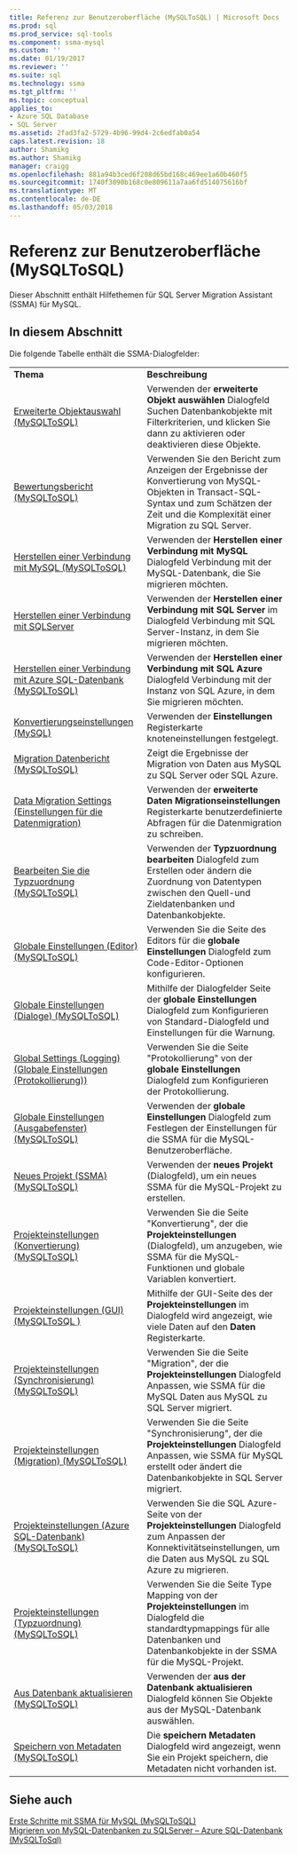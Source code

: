 ```yaml
---
title: Referenz zur Benutzeroberfläche (MySQLToSQL) | Microsoft Docs
ms.prod: sql
ms.prod_service: sql-tools
ms.component: ssma-mysql
ms.custom: ''
ms.date: 01/19/2017
ms.reviewer: ''
ms.suite: sql
ms.technology: ssma
ms.tgt_pltfrm: ''
ms.topic: conceptual
applies_to:
- Azure SQL Database
- SQL Server
ms.assetid: 2fad3fa2-5729-4b96-99d4-2c6edfab0a54
caps.latest.revision: 18
author: Shamikg
ms.author: Shamikg
manager: craigg
ms.openlocfilehash: 881a94b3ced6f208d65bd168c469ee1a60b460f5
ms.sourcegitcommit: 1740f3090b168c0e809611a7aa6fd514075616bf
ms.translationtype: MT
ms.contentlocale: de-DE
ms.lasthandoff: 05/03/2018
---
```

# <a name="user-interface-reference-mysqltosql"></a>Referenz zur Benutzeroberfläche (MySQLToSQL)
Dieser Abschnitt enthält Hilfethemen für SQL Server Migration Assistant (SSMA) für MySQL.  
  
## <a name="in-this-section"></a>In diesem Abschnitt  
Die folgende Tabelle enthält die SSMA-Dialogfelder:  
  
|||  
|-|-|  
|**Thema**|**Beschreibung**|  
|[Erweiterte Objektauswahl &#40;MySQLToSQL&#41;](../../ssma/mysql/advanced-object-selection-mysqltosql.md)|Verwenden der **erweiterte Objekt auswählen** Dialogfeld Suchen Datenbankobjekte mit Filterkriterien, und klicken Sie dann zu aktivieren oder deaktivieren diese Objekte.|  
|[Bewertungsbericht &#40;MySQLToSQL&#41;](../../ssma/mysql/assessment-report-mysqltosql.md)|Verwenden Sie den Bericht zum Anzeigen der Ergebnisse der Konvertierung von MySQL-Objekten in Transact-SQL-Syntax und zum Schätzen der Zeit und die Komplexität einer Migration zu SQL Server.|  
|[Herstellen einer Verbindung mit MySQL &#40;MySQLToSQL&#41;](../../ssma/mysql/connect-to-mysql-mysqltosql.md)|Verwenden der **Herstellen einer Verbindung mit MySQL** Dialogfeld Verbindung mit der MySQL-Datenbank, die Sie migrieren möchten.|  
|[Herstellen einer Verbindung mit SQLServer](http://msdn.microsoft.com/en-us/d73abd3a-80df-4293-b973-1723069db049)|Verwenden der **Herstellen einer Verbindung mit SQL Server** im Dialogfeld Verbindung mit SQL Server-Instanz, in dem Sie migrieren möchten.|  
|[Herstellen einer Verbindung mit Azure SQL-Datenbank &#40;MySQLToSQL&#41;](../../ssma/mysql/connect-to-azure-sql-db-mysqltosql.md)|Verwenden der **Herstellen einer Verbindung mit SQL Azure** Dialogfeld Verbindung mit der Instanz von SQL Azure, in dem Sie migrieren möchten.|  
|[Konvertierungseinstellungen (MySQL)](http://msdn.microsoft.com/en-us/f551cf6e-1575-4206-9cca-975b5b43a6b8)|Verwenden der **Einstellungen** Registerkarte knoteneinstellungen festgelegt.|  
|[Migration Datenbericht &#40;MySQLToSQL&#41;](../../ssma/mysql/data-migration-report-mysqltosql.md)|Zeigt die Ergebnisse der Migration von Daten aus MySQL zu SQL Server oder SQL Azure.|  
|[Data Migration Settings (Einstellungen für die Datenmigration)](http://msdn.microsoft.com/en-us/9c396df4-5676-4f32-9c57-70d4f15f9b7a)|Verwenden der **erweiterte Daten Migrationseinstellungen** Registerkarte benutzerdefinierte Abfragen für die Datenmigration zu schreiben.|  
|[Bearbeiten Sie die Typzuordnung &#40;MySQLToSQL&#41;](../../ssma/mysql/edit-type-mapping-mysqltosql.md)|Verwenden der **Typzuordnung bearbeiten** Dialogfeld zum Erstellen oder ändern die Zuordnung von Datentypen zwischen den Quell-und Zieldatenbanken und Datenbankobjekte.|  
|[Globale Einstellungen &#40;Editor&#41; &#40;MySQLToSQL&#41;](../../ssma/mysql/global-settings-editor-mysqltosql.md)|Verwenden Sie die Seite des Editors für die **globale Einstellungen** Dialogfeld zum Code-Editor-Optionen konfigurieren.|  
|[Globale Einstellungen &#40;Dialoge&#41; &#40;MySQLToSQL&#41;](../../ssma/mysql/global-settings-dialogs-mysqltosql.md)|Mithilfe der Dialogfelder Seite der **globale Einstellungen** Dialogfeld zum Konfigurieren von Standard-Dialogfeld und Einstellungen für die Warnung.|  
|[Global Settings (Logging) (Globale Einstellungen (Protokollierung))](http://msdn.microsoft.com/en-us/0d033492-5ec3-473a-8de1-821894ec9518)|Verwenden Sie die Seite "Protokollierung" von der **globale Einstellungen** Dialogfeld zum Konfigurieren der Protokollierung.|  
|[Globale Einstellungen &#40;Ausgabefenster&#41; &#40;MySQLToSQL&#41;](../../ssma/mysql/global-settings-output-window-mysqltosql.md)|Verwenden der **globale Einstellungen** Dialogfeld zum Festlegen der Einstellungen für die SSMA für die MySQL-Benutzeroberfläche.|  
|[Neues Projekt &#40;SSMA&#41; &#40;MySQLToSQL&#41;](../../ssma/mysql/new-project-ssma-mysqltosql.md)|Verwenden der **neues Projekt** (Dialogfeld), um ein neues SSMA für die MySQL-Projekt zu erstellen.|  
|[Projekteinstellungen &#40;Konvertierung&#41; &#40;MySQLToSQL&#41;](../../ssma/mysql/project-settings-conversion-mysqltosql.md)|Verwenden Sie die Seite "Konvertierung", der die **Projekteinstellungen** (Dialogfeld), um anzugeben, wie SSMA für die MySQL-Funktionen und globale Variablen konvertiert.|  
|[Projekteinstellungen &#40;GUI&#41;&#40;MySQLToSQL  &#41;](../../ssma/mysql/project-settings-gui-mysqltosql.md)|Mithilfe der GUI-Seite des der **Projekteinstellungen** im Dialogfeld wird angezeigt, wie viele Daten auf den **Daten** Registerkarte.|  
|[Projekteinstellungen &#40;Synchronisierung&#41; &#40;MySQLToSQL&#41;](../../ssma/mysql/project-settings-synchronization-mysqltosql.md)|Verwenden Sie die Seite "Migration", der die **Projekteinstellungen** Dialogfeld Anpassen, wie SSMA für die MySQL Daten aus MySQL zu SQL Server migriert.|  
|[Projekteinstellungen &#40;Migration&#41; &#40;MySQLToSQL&#41;](../../ssma/mysql/project-settings-migration-mysqltosql.md)|Verwenden Sie die Seite "Synchronisierung", der die **Projekteinstellungen** Dialogfeld Anpassen, wie SSMA für MySQL erstellt oder ändert die Datenbankobjekte in SQL Server migriert.|  
|[Projekteinstellungen &#40;Azure SQL-Datenbank&#41; &#40;MySQLToSQL&#41;](../../ssma/mysql/project-settings-azure-sql-db-mysqltosql.md)|Verwenden Sie die SQL Azure-Seite von der **Projekteinstellungen** Dialogfeld zum Anpassen der Konnektivitätseinstellungen, um die Daten aus MySQL zu SQL Azure zu migrieren.|  
|[Projekteinstellungen &#40;Typzuordnung&#41; &#40;MySQLToSQL&#41;](../../ssma/mysql/project-settings-type-mapping-mysqltosql.md)|Verwenden Sie die Seite Type Mapping von der **Projekteinstellungen** im Dialogfeld die standardtypmappings für alle Datenbanken und Datenbankobjekte in der SSMA für die MySQL-Projekt.|  
|[Aus Datenbank aktualisieren &#40;MySQLToSQL&#41;](../../ssma/mysql/refresh-from-database-mysqltosql.md)|Verwenden der **aus der Datenbank aktualisieren** Dialogfeld können Sie Objekte aus der MySQL-Datenbank auswählen.|  
|[Speichern von Metadaten &#40;MySQLToSQL&#41;](../../ssma/mysql/save-metadata-mysqltosql.md)|Die **speichern Metadaten** Dialogfeld wird angezeigt, wenn Sie ein Projekt speichern, die Metadaten nicht vorhanden ist.|  
  
## <a name="see-also"></a>Siehe auch  
[Erste Schritte mit SSMA für MySQL &#40;MySQLToSQL&#41;](../../ssma/mysql/getting-started-with-ssma-for-mysql-mysqltosql.md)  
[Migrieren von MySQL-Datenbanken zu SQLServer – Azure SQL-Datenbank &#40;MySQLToSql&#41;](../../ssma/mysql/migrating-mysql-databases-to-sql-server-azure-sql-db-mysqltosql.md)  
  
